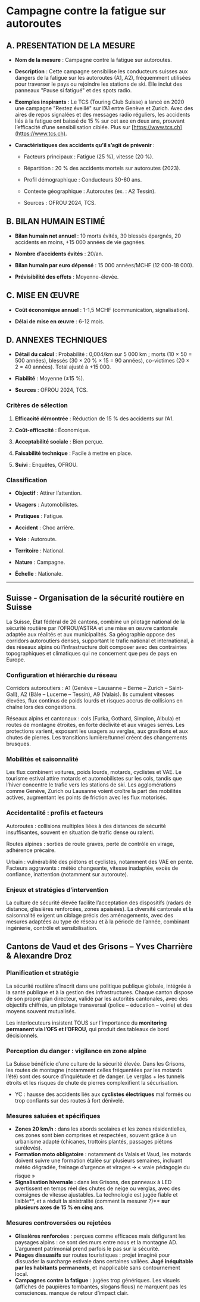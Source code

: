 # **Campagne contre la fatigue sur autoroutes**

## **A. PRESENTATION DE LA MESURE** 

* **Nom de la mesure** : Campagne contre la fatigue sur autoroutes.

* **Description** : Cette campagne sensibilise les conducteurs suisses aux dangers de la fatigue sur les autoroutes (A1, A2), fréquemment utilisées pour traverser le pays ou rejoindre les stations de ski. Elle inclut des panneaux "Pause si fatigué" et des spots radio.

* **Exemples inspirants** : Le TCS (Touring Club Suisse) a lancé en 2020 une campagne "Restez éveillé" sur l’A1 entre Genève et Zurich. Avec des aires de repos signalées et des messages radio réguliers, les accidents liés à la fatigue ont baissé de 15 % sur cet axe en deux ans, prouvant l’efficacité d’une sensibilisation ciblée. Plus sur [https://www.tcs.ch](https://www.tcs.ch).

* **Caractéristiques des accidents qu’il s’agit de prévenir** : 

  * Facteurs principaux : Fatigue (25 %), vitesse (20 %).

  * Répartition : 20 % des accidents mortels sur autoroutes (2023).

  * Profil démographique : Conducteurs 30-60 ans.

  * Contexte géographique : Autoroutes (ex. : A2 Tessin).

  * Sources : OFROU 2024, TCS.

## **B. BILAN HUMAIN ESTIMÉ**

* **Bilan humain net annuel** : 10 morts évités, 30 blessés épargnés, 20 accidents en moins, \+15 000 années de vie gagnées.

* **Nombre d’accidents évités** : 20/an.

* **Bilan humain par euro dépensé** : 15 000 années/MCHF (12 000-18 000).

* **Prévisibilité des effets** : Moyenne-élevée.

## **C. MISE EN ŒUVRE**

* **Coût économique annuel** : 1-1,5 MCHF (communication, signalisation).

* **Délai de mise en œuvre** : 6-12 mois.

## **D. ANNEXES TECHNIQUES**

* **Détail du calcul** : Probabilité : 0,004/km sur 5 000 km ; morts (10 × 50 \= 500 années), blessés (30 × 20 % × 15 \= 90 années), co-victimes (20 × 2 \= 40 années). Total ajusté à \+15 000\.

* **Fiabilité** : Moyenne (±15 %).

* **Sources** : OFROU 2024, TCS.

### **Critères de sélection** 

1. **Efficacité démontrée** : Réduction de 15 % des accidents sur l’A1.

2. **Coût-efficacité** : Économique.

3. **Acceptabilité sociale** : Bien perçue.

4. **Faisabilité technique** : Facile à mettre en place.

5. **Suivi** : Enquêtes, OFROU.

### **Classification** 

* **Objectif** : Attirer l’attention.

* **Usagers** : Automobilistes.

* **Pratiques** : Fatigue.

* **Accident** : Choc arrière.

* **Voie** : Autoroute.

* **Territoire** : National.

* **Nature** : Campagne.

* **Échelle** : Nationale.

---






## **Suisse** - **Organisation de la sécurité routière en Suisse**

La Suisse, État fédéral de 26 cantons, combine un pilotage national de la sécurité routière par l’OFROU/ASTRA et une mise en œuvre cantonale adaptée aux réalités et aux municipalités. Sa géographie oppose des corridors autoroutiers denses, supportant le trafic national et international, à des réseaux alpins où l’infrastructure doit composer avec des contraintes topographiques et climatiques qui ne concernent que peu de pays en Europe.

### **Configuration et hiérarchie du réseau**

Corridors autoroutiers : A1 (Genève – Lausanne – Berne – Zurich – Saint-Gall), A2 (Bâle – Lucerne – Tessin), A9 (Valais). Ils cumulent vitesses élevées, flux continus de poids lourds et risques accrus de collisions en chaîne lors des congestions.

Réseaux alpins et cantonaux : cols (Furka, Gothard, Simplon, Albula) et routes de montagne étroites, en forte déclivité et aux virages serrés. Les protections varient, exposant les usagers au verglas, aux gravillons et aux chutes de pierres. Les transitions lumière/tunnel créent des changements brusques.

### **Mobilités et saisonnalité**

Les flux combinent voitures, poids lourds, motards, cyclistes et VAE. Le tourisme estival attire motards et automobilistes sur les cols, tandis que l’hiver concentre le trafic vers les stations de ski. Les agglomérations comme Genève, Zurich ou Lausanne voient croître la part des mobilités actives, augmentant les points de friction avec les flux motorisés.

### **Accidentalité : profils et facteurs**

Autoroutes : collisions multiples liées à des distances de sécurité insuffisantes, souvent en situation de trafic dense ou ralenti.

Routes alpines : sorties de route graves, perte de contrôle en virage, adhérence précaire.

Urbain : vulnérabilité des piétons et cyclistes, notamment des VAE en pente. Facteurs aggravants : météo changeante, vitesse inadaptée, excès de confiance, inattention (notamment sur autoroute).

### **Enjeux et stratégies d’intervention**

La culture de sécurité élevée facilite l’acceptation des dispositifs (radars de distance, glissières renforcées, zones apaisées). La diversité cantonale et la saisonnalité exigent un ciblage précis des aménagements, avec des mesures adaptées au type de réseau et à la période de l’année, combinant ingénierie, contrôle et sensibilisation.


## **Cantons de Vaud et des Grisons – Yves Charrière & Alexandre Droz**

### **Planification et stratégie** 

La sécurité routière s’inscrit dans une politique publique globale, intégrée à la santé publique et à la gestion des infrastructures. Chaque canton dispose de son propre plan directeur, validé par les autorités cantonales, avec des objectifs chiffrés, un pilotage transversal (police – éducation – voirie) et des moyens souvent mutualisés.

Les interlocuteurs insistent TOUS sur l'importance du **monitoring permanent via l’OFS et l’OFROU,** qui produit des tableaux de bord décisionnels.

### **Perception du danger : vigilance en zone alpine**

La Suisse bénéficie d’une culture de la sécurité élevée. Dans les Grisons, les routes de montagne (notamment celles fréquentées par les motards l’été) sont des source d’inquiétude et de danger. Le verglas \+ les tunnels étroits et les risques de chute de pierres complexifient la sécurisation.

* YC : hausse des accidents liés aux **cyclistes électriques** mal formés ou trop confiants sur des routes à fort dénivelé.


### **Mesures saluées et spécifiques**

- **Zones 20 km/h** : dans les abords scolaires et les zones résidentielles, ces zones sont bien comprises et respectées, souvent grâce à un urbanisme adapté (chicanes, trottoirs plantés, passages piétons surélevés).  
- **Formation moto obligatoire** : notamment ds Valais et Vaud, les motards doivent suivre une formation étalée sur plusieurs semaines, incluant météo dégradée, freinage d’urgence et virages 🡪 « vraie pédagogie du risque »  
- **Signalisation hivernale :** dans les Grisons, des panneaux à LED avertissent en temps réel des chutes de neige ou verglas, avec des consignes de vitesse ajustables. La technologie est jugée fiable et lisible**, et a réduit la sinistralité (comment la mesurer ?)** **sur plusieurs axes de 15 % en cinq ans**.

### **Mesures controversées ou rejetées**

- **Glissières renforcées** : perçues comme efficaces mais défigurant les paysages alpins : ce sont des murs entre nous et la montagne AD. L’argument patrimonial prend parfois le pas sur la sécurité.  
- **Péages dissuasifs** sur routes touristiques : projet imaginé pour dissuader la surcharge estivale dans certaines vallées. **Jugé inéquitable par les habitants permanents**, et inapplicable sans contournement local.  
- **Campagnes contre la fatigue** : jugées trop génériques. Les visuels (affiches de paupières tombantes, slogans flous) ne marquent pas les consciences. manque de retour d’impact clair.
